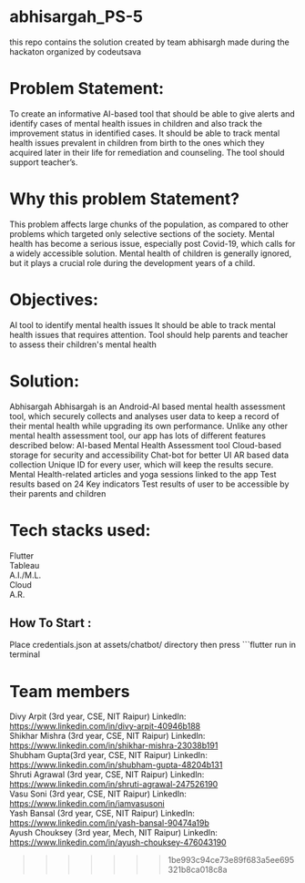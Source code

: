 # abhisargah_PS-5
this repo contains the solution created by team abhisargh made during the hackaton organized by codeutsava

# Problem Statement:
To create an informative AI-based tool that should be able to give alerts and identify cases of mental health issues in children and also track the improvement status in identified cases. It should be able to track mental health issues prevalent in children from birth to the ones which they acquired later in their life for remediation and counseling. The tool should support teacher’s.

# Why this problem Statement?
This problem affects large chunks of the population, as compared to other problems which targeted only selective sections of the society.
Mental health has become a serious issue, especially post Covid-19, which calls for a widely accessible solution.
Mental health of children is generally ignored, but it plays a crucial role during the development years of a child.

# Objectives:
AI tool to identify mental health issues
It should be able to track mental health issues that requires attention.
Tool should help parents and teacher to assess their children's mental health

# Solution:
Abhisargah
Abhisargah is an Android-AI based mental health assessment tool, which securely collects and analyses user data to keep a record of their mental health while upgrading its own performance. Unlike any other mental health assessment tool, our app has lots of different features described below: 
AI-based Mental Health Assessment tool
Cloud-based storage for security and accessibility
Chat-bot for better UI
AR based data collection
Unique ID for every user, which will keep the results secure.
Mental Health-related articles and yoga sessions linked to the app
Test results based on 24 Key indicators
Test results of user to be accessible by their parents and children

# Tech stacks used:
Flutter <br />
Tableau <br />
A.I./M.L.<br />
Cloud <br />
A.R. <br />


## How To Start :
Place credentials.json at assets/chatbot/ directory 
then press 
    ```flutter run in terminal 


# Team members
Divy Arpit (3rd year, CSE, NIT Raipur)
LinkedIn: https://www.linkedin.com/in/divy-arpit-40946b188 <br />
Shikhar Mishra (3rd year, CSE, NIT Raipur)
LinkedIn: https://www.linkedin.com/in/shikhar-mishra-23038b191 <br />
Shubham Gupta(3rd year, CSE, NIT Raipur)
LinkedIn: https://www.linkedin.com/in/shubham-gupta-48204b131 <br />
Shruti Agrawal (3rd year, CSE, NIT Raipur)
LinkedIn: https://www.linkedin.com/in/shruti-agrawal-247526190 <br />
Vasu Soni (3rd year, CSE, NIT Raipur)
LinkedIn: https://www.linkedin.com/in/iamvasusoni <br />
Yash Bansal (3rd year, CSE, NIT Raipur)
LinkedIn: https://www.linkedin.com/in/yash-bansal-90474a19b <br />
Ayush Chouksey (3rd year, Mech, NIT Raipur)
LinkedIn: https://www.linkedin.com/in/ayush-chouksey-476043190
 
>>>>>>> 1be993c94ce73e89f683a5ee695321b8ca018c8a
